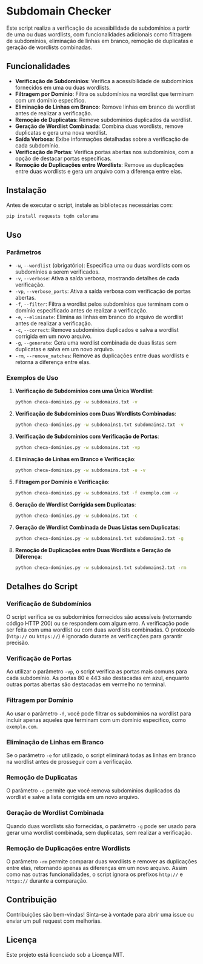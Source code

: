 
# Subdomain Checker

Este script realiza a verificação de acessibilidade de subdomínios a partir de uma ou duas wordlists, com funcionalidades adicionais como filtragem de subdomínios, eliminação de linhas em branco, remoção de duplicatas e geração de wordlists combinadas.

## Funcionalidades

- **Verificação de Subdomínios**: Verifica a acessibilidade de subdomínios fornecidos em uma ou duas wordlists.
- **Filtragem por Domínio**: Filtra os subdomínios na wordlist que terminam com um domínio específico.
- **Eliminação de Linhas em Branco**: Remove linhas em branco da wordlist antes de realizar a verificação.
- **Remoção de Duplicatas**: Remove subdomínios duplicados da wordlist.
- **Geração de Wordlist Combinada**: Combina duas wordlists, remove duplicatas e gera uma nova wordlist.
- **Saída Verbosa**: Exibe informações detalhadas sobre a verificação de cada subdomínio.
- **Verificação de Portas**: Verifica portas abertas nos subdomínios, com a opção de destacar portas específicas.
- **Remoção de Duplicações entre Wordlists**: Remove as duplicações entre duas wordlists e gera um arquivo com a diferença entre elas.

## Instalação

Antes de executar o script, instale as bibliotecas necessárias com:

```bash
pip install requests tqdm colorama
```

## Uso

### Parâmetros

- `-w`, `--wordlist` (obrigatório): Especifica uma ou duas wordlists com os subdomínios a serem verificados.
- `-v`, `--verbose`: Ativa a saída verbosa, mostrando detalhes de cada verificação.
- `-vp`, `--verbose_ports`: Ativa a saída verbosa com verificação de portas abertas.
- `-f`, `--filter`: Filtra a wordlist pelos subdomínios que terminam com o domínio especificado antes de realizar a verificação.
- `-e`, `--eliminate`: Elimina as linhas em branco do arquivo de wordlist antes de realizar a verificação.
- `-c`, `--correct`: Remove subdomínios duplicados e salva a wordlist corrigida em um novo arquivo.
- `-g`, `--generate`: Gera uma wordlist combinada de duas listas sem duplicatas e salva em um novo arquivo.
- `-rm`, `--remove_matches`: Remove as duplicações entre duas wordlists e retorna a diferença entre elas.

### Exemplos de Uso

1. **Verificação de Subdomínios com uma Única Wordlist**:

   ```bash
   python checa-dominios.py -w subdomains.txt -v
   ```

2. **Verificação de Subdomínios com Duas Wordlists Combinadas**:

   ```bash
   python checa-dominios.py -w subdomains1.txt subdomains2.txt -v
   ```

3. **Verificação de Subdomínios com Verificação de Portas**:

   ```bash
   python checa-dominios.py -w subdomains.txt -vp
   ```

4. **Eliminação de Linhas em Branco e Verificação**:

   ```bash
   python checa-dominios.py -w subdomains.txt -e -v
   ```

5. **Filtragem por Domínio e Verificação**:

   ```bash
   python checa-dominios.py -w subdomains.txt -f exemplo.com -v
   ```

6. **Geração de Wordlist Corrigida sem Duplicatas**:

   ```bash
   python checa-dominios.py -w subdomains.txt -c
   ```

7. **Geração de Wordlist Combinada de Duas Listas sem Duplicatas**:

   ```bash
   python checa-dominios.py -w subdomains1.txt subdomains2.txt -g
   ```

8. **Remoção de Duplicações entre Duas Wordlists e Geração de Diferença**:

   ```bash
   python checa-dominios.py -w subdomains1.txt subdomains2.txt -rm
   ```

## Detalhes do Script

### Verificação de Subdomínios

O script verifica se os subdomínios fornecidos são acessíveis (retornando código HTTP 200) ou se respondem com algum erro. A verificação pode ser feita com uma wordlist ou com duas wordlists combinadas. O protocolo (`http://` ou `https://`) é ignorado durante as verificações para garantir precisão.

### Verificação de Portas

Ao utilizar o parâmetro `-vp`, o script verifica as portas mais comuns para cada subdomínio. As portas 80 e 443 são destacadas em azul, enquanto outras portas abertas são destacadas em vermelho no terminal.

### Filtragem por Domínio

Ao usar o parâmetro `-f`, você pode filtrar os subdomínios na wordlist para incluir apenas aqueles que terminam com um domínio específico, como `exemplo.com`.

### Eliminação de Linhas em Branco

Se o parâmetro `-e` for utilizado, o script eliminará todas as linhas em branco na wordlist antes de prosseguir com a verificação.

### Remoção de Duplicatas

O parâmetro `-c` permite que você remova subdomínios duplicados da wordlist e salve a lista corrigida em um novo arquivo.

### Geração de Wordlist Combinada

Quando duas wordlists são fornecidas, o parâmetro `-g` pode ser usado para gerar uma wordlist combinada, sem duplicatas, sem realizar a verificação.

### Remoção de Duplicações entre Wordlists

O parâmetro `-rm` permite comparar duas wordlists e remover as duplicações entre elas, retornando apenas as diferenças em um novo arquivo. Assim como nas outras funcionalidades, o script ignora os prefixos `http://` e `https://` durante a comparação.

## Contribuição

Contribuições são bem-vindas! Sinta-se à vontade para abrir uma issue ou enviar um pull request com melhorias.

## Licença

Este projeto está licenciado sob a Licença MIT.
